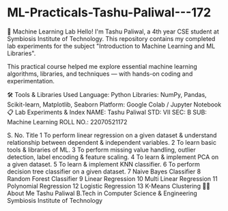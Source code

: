 # ML-Practicals-Tashu-Paliwal---172

📘 Machine Learning Lab
Hello! I'm Tashu Paliwal, a 4th year CSE student at Symbiosis Institute of Technology. This repository contains my completed lab experiments for the subject "Introduction to Machine Learning and ML Libraries".

This practical course helped me explore essential machine learning algorithms, libraries, and techniques — with hands-on coding and experimentation.

🛠️ Tools & Libraries Used
Language: Python
Libraries: NumPy, Pandas, Scikit-learn, Matplotlib, Seaborn
Platform: Google Colab / Jupyter Notebook
📋 Lab Experiments & Index
NAME: Tashu Paliwal
STD: VII
SEC: B
SUB: Machine Learning
ROLL NO.: 22070521172

S. No.	Title
1	To perform linear regression on a given dataset & understand relationship between dependent & independent variables.
2	To learn basic tools & libraries of ML.
3	To perform missing value handling, outlier detection, label encoding & feature scaling.
4	To learn & implement PCA on a given dataset.
5	To learn & implement KNN classifier.
6	To perform decision tree classifier on a given dataset.
7	Naive Bayes Classifier
8	Random Forest Classifier
9	Linear Regression
10	Multi Linear Regression
11	Polynomial Regression
12	Logistic Regression
13	K-Means Clustering
🙋‍♀️ About Me
Tashu Paliwal
B.Tech in Computer Science & Engineering
Symbiosis Institute of Technology
